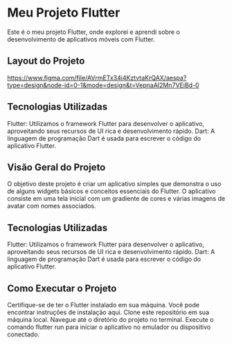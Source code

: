 
# Meu Projeto Flutter
Este é o meu projeto Flutter, onde explorei e aprendi sobre o desenvolvimento de aplicativos móveis com Flutter.

## Layout do Projeto
https://www.figma.com/file/AVrmETx34i4KztvtaKrQAX/aespa?type=design&node-id=0-1&mode=design&t=VepnaAI2Mn7VEiBd-0

## Tecnologias Utilizadas
Flutter: Utilizamos o framework Flutter para desenvolver o aplicativo, aproveitando seus recursos de UI rica e desenvolvimento rápido.
Dart: A linguagem de programação Dart é usada para escrever o código do aplicativo Flutter.

## Visão Geral do Projeto
O objetivo deste projeto é criar um aplicativo simples que demonstra o uso de alguns widgets básicos e conceitos essenciais do Flutter. O aplicativo consiste em uma tela inicial com um gradiente de cores e várias imagens de avatar com nomes associados.

## Tecnologias Utilizadas
Flutter: Utilizamos o framework Flutter para desenvolver o aplicativo, aproveitando seus recursos de UI rica e desenvolvimento rápido.
Dart: A linguagem de programação Dart é usada para escrever o código do aplicativo Flutter.

## Como Executar o Projeto
Certifique-se de ter o Flutter instalado em sua máquina. Você pode encontrar instruções de instalação aqui.
Clone este repositório em sua máquina local.
Navegue até o diretório do projeto no terminal.
Execute o comando flutter run para iniciar o aplicativo no emulador ou dispositivo conectado.

